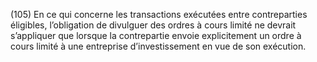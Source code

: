 (105) En ce qui concerne les transactions exécutées entre contreparties éligibles, l’obligation de divulguer des ordres à cours limité ne devrait s’appliquer que lorsque la contrepartie envoie explicitement un ordre à cours limité à une entreprise d’investissement en vue de son exécution.